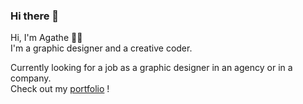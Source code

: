 ### Hi there 👋

Hi, I'm Agathe 👩‍💻   
I'm a graphic designer and a creative coder.


Currently looking for a job as a graphic designer in an agency or in a company.   
Check out my [portfolio](https://bordeauagathe.myportfolio.com) !

<!--
**agathebordeau/agathebordeau** is a ✨ _special_ ✨ repository because its `README.md` (this file) appears on your GitHub profile.

Here are some ideas to get you started:

- 🔭 I’m currently working on ...
- 🌱 I’m currently learning ...
- 👯 I’m looking to collaborate on ...
- 🤔 I’m looking for help with ...
- 💬 Ask me about ...
- 📫 How to reach me: ...
- 😄 Pronouns: ...
- ⚡ Fun fact: ...
-->
